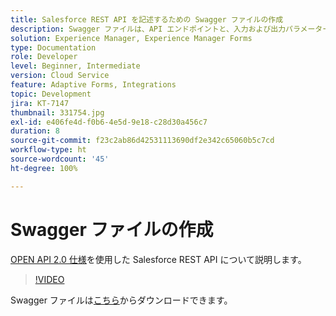 ```yaml
---
title: Salesforce REST API を記述するための Swagger ファイルの作成
description: Swagger ファイルは、API エンドポイントと、入力および出力パラメーターを定義します。
solution: Experience Manager, Experience Manager Forms
type: Documentation
role: Developer
level: Beginner, Intermediate
version: Cloud Service
feature: Adaptive Forms, Integrations
topic: Development
jira: KT-7147
thumbnail: 331754.jpg
exl-id: e406fe4d-f0b6-4e5d-9e18-c28d30a456c7
duration: 8
source-git-commit: f23c2ab86d42531113690df2e342c65060b5c7cd
workflow-type: ht
source-wordcount: '45'
ht-degree: 100%

---
```


# Swagger ファイルの作成

[OPEN API 2.0 仕様](https://swagger.io/docs/specification/2-0/basic-structure/)を使用した Salesforce REST API について説明します。

>[!VIDEO](https://video.tv.adobe.com/v/331754?quality=12&learn=on)

Swagger ファイルは[こちら](assets/sfdc-rest-swagger.zip)からダウンロードできます。 
